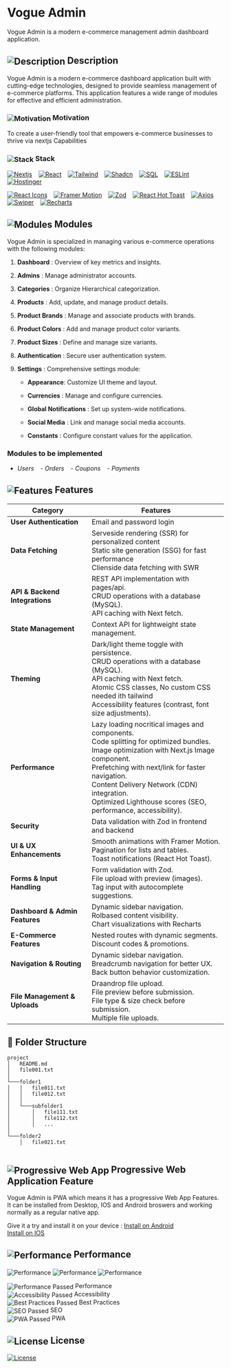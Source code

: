 # Vogue Admin

Vogue Admin is a modern e-commerce management admin dashboard application.

<!-- ## Live Link
<img src="https://abdulrahmanhatem.github.io/vogue-admin/favicon.ico" alt="Vogue Admin" align="center"> [Live Vogue Admin](https://abdulrahmanhatem.github.iovogue-admin/) -->

## <img src="https://abdulrahmanhatem.github.io/images/icons/markdown/description.png" alt="Description" align="center">  Description 
Vogue Admin is a modern e-commerce dashboard application built with cutting-edge technologies, designed to provide seamless management of e-commerce platforms. This application features a wide range of modules for effective and efficient administration.

### <img src="https://abdulrahmanhatem.github.io/images/icons/markdown/motivation.png" alt="Motivation" align="center"> Motivation 
To create a user-friendly tool that empowers e-commerce businesses to thrive via nextjs Capabilities

### <img src="https://abdulrahmanhatem.github.io/images/icons/markdown/stack.png" alt="Stack" align="center"> Stack 

[<img src="https://abdulrahmanhatem.github.io/images/images/stack_frames/nextjs.png" alt="Nextjs" title="Nextjs">](https://nextjs.org/) &ensp; 
[<img src="https://abdulrahmanhatem.github.io/images/images/stack_frames/react.png" alt="React" title="React">](https://react.dev/) &ensp; 
[<img src="https://abdulrahmanhatem.github.io/images/images/stack_frames/tailwind.png" alt="Tailwind" title="Tailwind">](https://tailwindcss.com/) &ensp; 
[<img src="https://abdulrahmanhatem.github.io/images/images/stack_frames/shadcn.png" alt="Shadcn" title="Shadcn">](https://shadcn.dev/) &ensp; 
[<img src="https://abdulrahmanhatem.github.io/images/images/stack_frames/sql.png" alt="SQL" title="SQL">](https://www.sql.org/) &ensp; 
[<img src="https://abdulrahmanhatem.github.io/images/images/stack_frames/eslint.png" alt="ESLint" title="ESLint">](https://eslint.org/) &ensp; 
[<img src="https://abdulrahmanhatem.github.io/images/images/stack_frames/hostinger.png" alt="Hostinger" title="Hostinger">](https://www.hostinger.com/) 

[<img src="https://abdulrahmanhatem.github.io/images/images/stack_frames/react-icons.png" alt="React Icons" title="React Icons">](https://react-icons.github.io/react-icons/) &ensp; 
[<img src="https://abdulrahmanhatem.github.io/images/images/stack_frames/framer.png" alt="Framer Motion" title="Framer Motion">](https://www.framer.com/motion/) &ensp; 
[<img src="https://abdulrahmanhatem.github.io/images/images/stack_frames/zod.png" alt="Zod" title="Zod">](https://zod.dev/) &ensp; 
[<img src="https://abdulrahmanhatem.github.io/images/images/stack_frames/react-hot-toast.png" alt="React Hot Toast" title="React Hot Toast">](https://react-hot-toast.com/) &ensp; 
[<img src="https://abdulrahmanhatem.github.io/images/images/stack_frames/axios.png" alt="Axios" title="Axios">](https://axios-http.com/) &ensp; 
[<img src="https://abdulrahmanhatem.github.io/images/images/stack_frames/swiper.png" alt="Swiper" title="Swiper">](https://swiperjs.com/) &ensp; 
[<img src="https://abdulrahmanhatem.github.io/images/images/stack_frames/recharts.png" alt="Recharts" title="Recharts">](https://recharts.org/) &ensp;


## <img src="https://abdulrahmanhatem.github.io/images/icons/markdown/modules.png" alt="Modules" align="center">  Modules
Vogue Admin is specialized in managing various e-commerce operations with the following modules:

1. **Dashboard** : Overview of key metrics and insights.

2. **Admins** : Manage administrator accounts.

3. **Categories** : Organize Hierarchical categorization.

4. **Products** : Add, update, and manage product details.

5. **Product Brands** : Manage and associate products with brands.

6. **Product Colors** : Add and manage product color variants.

7. **Product Sizes** : Define and manage size variants.

8. **Authentication** : Secure user authentication system.

9. **Settings** : Comprehensive settings module:

    - **Appearance**: Customize UI theme and layout.

    - **Currencies** : Manage and configure currencies.

    - **Global Notifications** : Set up system-wide notifications.

    - **Social Media** : Link and manage social media accounts.

    - **Constants** : Configure constant values for the application. 

### Modules to be implemented 

- *Users* &ensp; - *Orders* &ensp; - *Coupons* &ensp; - *Payments*

<!-- - *User Dashboard*

- *User Addresses*

- *User Orders*

- *User Wishlist*

- *User Recent views* -->



## <img src="https://abdulrahmanhatem.github.io/images/icons/markdown/features.png" alt="Features" align="center">  Features

| **Category**  | **Features**  |
|---|---|
|  **User Authentication** | Email and password login  
|  **Data Fetching** | Serveside rendering (SSR) for personalized content <br> Static site generation (SSG) for fast performance <br>  Clienside data fetching with SWR  |  
| **API & Backend Integrations** | REST API implementation with pages/api.<br> CRUD operations with a database (MySQL).<br> API caching with Next fetch. | 
| **State Management** | Context API for lightweight state management. | 
| **Theming** | Dark/light theme toggle with persistence.<br> CRUD operations with a database (MySQL).<br> API caching with Next fetch.<br> Atomic CSS classes, No custom CSS needed ith tailwind<br> Accessibility features (contrast, font size adjustments).|
| **Performance** | Lazy loading nocritical images and components.<br> Code splitting for optimized bundles.<br> Image optimization with Next.js Image component.<br> Prefetching with next/link for faster navigation.<br> Content Delivery Network (CDN) integration.<br> Optimized Lighthouse scores (SEO, performance, accessibility). | 
| **Security** | Data validation with Zod in frontend and backend | 
| **UI & UX Enhancements** | Smooth animations with Framer Motion.<br> Pagination for lists and tables.<br> Toast notifications (React Hot Toast). | 
| **Forms & Input Handling** |Form validation with Zod.<br> File upload with preview (images).<br> Tag input with autocomplete suggestions. | 
| **Dashboard & Admin Features** | Dynamic sidebar navigation.<br> Rolbased content visibility.<br> Chart visualizations with Recharts | 
| **E-Commerce Features** | Nested routes with dynamic segments.<br> Discount codes & promotions.
| **Navigation & Routing** | Dynamic sidebar navigation.<br> Breadcrumb navigation for better UX.<br> Back button behavior customization. | 
| **File Management & Uploads** | Draandrop file upload.<br> File preview before submission.<br> File type & size check before submission.<br> Multiple file uploads.| 

## 📂 Folder Structure

```
project
│   README.md
│   file001.txt    
│
└───folder1
│   │   file011.txt
│   │   file012.txt
│   │
│   └───subfolder1
│       │   file111.txt
│       │   file112.txt
│       │   ...
│   
└───folder2
    │   file021.txt
    

```
<!-- 📦 vogue-admin ├── 📂 app │ ├── 📂 (public) # Public routes (accessible by all users) │ │ ├── 📂 about # Example: About page │ │ ├── 📂 contact # Example: Contact page │ │ ├── 📂 layout.tsx # Shared layout for public pages │ │ └── 📂 page.tsx # Home page (index) │ ├── 📂 (auth) # Authentication-related routes (e.g., login, register) │ │ ├── 📂 login │ │ ├── 📂 register │ │ ├── 📂 layout.tsx # Shared layout for auth pages │ │ └── 📂 page.tsx # Default auth page │ ├── 📂 dashboard # Protected dashboard pages │ │ ├── 📂 users │ │ │ ├── 📂 [id] # Dynamic user profile page │ │ │ └── 📂 page.tsx │ │ ├── 📂 settings │ │ ├── 📂 layout.tsx # Dashboard layout │ │ └── 📂 page.tsx # Main dashboard page │ ├── 📂 api # Server actions & API routes │ │ ├── 📂 auth │ │ ├── 📂 users │ │ └── 📂 route.ts # Default API route handler │ ├── 📂 middleware.ts # Middleware for authentication & security │ ├── 📂 layout.tsx # Root layout (HTML structure) │ └── 📂 page.tsx # Root page (e.g., homepage) ├── 📂 components # Reusable UI components │ ├── 📂 ui # Generic UI components (buttons, inputs, etc.) │ ├── 📂 layout # Layout components (navbar, sidebar, footer) │ ├── 📂 form # Form components (inputs, validations, etc.) │ ├── 📂 modal # Modal dialogs │ └── index.ts # Central export for components ├── 📂 lib # Utility functions, hooks, and API clients │ ├── auth.ts # Authentication helpers │ ├── fetch.ts # API fetch utility │ ├── format.ts # Formatting utilities │ ├── hooks.ts # Custom React hooks │ └── constants.ts # App-wide constants ├── 📂 styles # Global styles & themes │ ├── globals.css # Global styles │ ├── tailwind.css # Tailwind configuration │ ├── theme.css # Theme variables │ └── animations.css # Custom animations ├── 📂 public # Static assets (images, fonts, etc.) │ ├── logo.png # Example: App logo │ └── favicon.ico # Favicon ├── 📂 config # Configuration files (e.g., env settings) │ ├── site.ts # Site metadata & settings │ ├── seo.ts # SEO configuration │ ├── api.ts # API base URLs │ └── auth.ts # Auth settings ├── 📂 types # TypeScript type definitions │ ├── auth.ts # Auth-related types │ ├── user.ts # User model types │ ├── api.ts # API response types │ └── index.ts # Central export for types ├── .env # Environment variables ├── next.config.js # Next.js configuration ├── tailwind.config.ts # Tailwind configuration ├── postcss.config.js # PostCSS configuration ├── tsconfig.json # TypeScript configuration ├── package.json # Project dependencies & scripts └── README.md # Project documentation
``` -->









 


##  <img src="https://abdulrahmanhatem.github.io/images/icons/markdown/pwa.png" alt="Progressive Web App" align="center"> Progressive Web Application Feature
Vogue Admin is PWA which means it has a progressive Web App Features.
It can be installed from Desktop, IOS and Android broswers and working normally as a regular native app.

Give it a try and install it on your device :
[Install on Android](https://support.google.com/chrome/answer/9658361?hl=en&co=GENIE.Platform%3DDesktop)\
[Install on IOS](https://www.bitcot.com/how-to-install-a-pwa-to-your-device/#Installing_a_PWA_on_iOS)

## <img src="https://abdulrahmanhatem.github.io/images/icons/markdown/performance.png" alt="Performance" align="center"> Performance
<img src="https://abdulrahmanhatem.github.io/images/images/wall-clock/performance.png" alt="Performance" align="center">
<img src="https://abdulrahmanhatem.github.io/images/images/wall-clock/performance-2.png" alt="Performance" align="center">
<img src="https://abdulrahmanhatem.github.io/images/images/wall-clock/performance-3.png" alt="Performance" align="center">

<img src="https://abdulrahmanhatem.github.io/images/icons/markdown/pass.png" alt="Performance Passed" align="center"> Performance \
<img src="https://abdulrahmanhatem.github.io/images/icons/markdown/pass.png" alt="Accessibility Passed" align="center"> Accessibility \
<img src="https://abdulrahmanhatem.github.io/images/icons/markdown/pass.png" alt="Best Practices Passed" align="center"> Best Practices \
<img src="https://abdulrahmanhatem.github.io/images/icons/markdown/pass.png" alt="SEO Passed" align="center"> SEO \
<img src="https://abdulrahmanhatem.github.io/images/icons/markdown/pass.png" alt="PWA Passed" align="center"> PWA


 ## <img src="https://abdulrahmanhatem.github.io/images/icons/markdown/license.png" alt="License" align="center"> License
[<img src="https://abdulrahmanhatem.github.io/images/icons/markdown/mit.png" alt="License" align="center">](https://opensource.org/license/mit)
